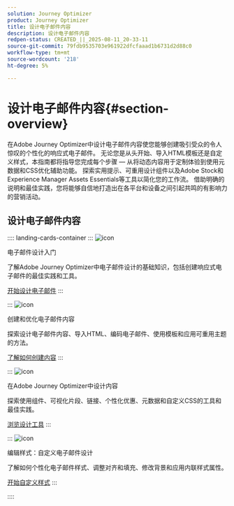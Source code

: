 ```yaml
---
solution: Journey Optimizer
product: Journey Optimizer
title: 设计电子邮件内容
description: 设计电子邮件内容
redpen-status: CREATED_||_2025-08-11_20-33-11
source-git-commit: 79fdb9535703e961922dfcfaaad1b6731d2d88c0
workflow-type: tm+mt
source-wordcount: '218'
ht-degree: 5%

---
```



# 设计电子邮件内容{#section-overview}

在Adobe Journey Optimizer中设计电子邮件内容使您能够创建吸引受众的令人惊叹的个性化的响应式电子邮件。 无论您是从头开始、导入HTML模板还是自定义样式，本指南都将指导您完成每个步骤 — 从将动态内容用于定制体验到使用元数据和CSS优化辅助功能。 探索实用提示、可重用设计组件以及Adobe Stock和Experience Manager Assets Essentials等工具以简化您的工作流。 借助明确的说明和最佳实践，您将能够自信地打造出在各平台和设备之间引起共鸣的有影响力的营销活动。

## 设计电子邮件内容

:::: landing-cards-container
:::
![icon](https://cdn.experienceleague.adobe.com/icons/circle-play.svg?lang=zh-Hans)

电子邮件设计入门

了解Adobe Journey Optimizer中电子邮件设计的基础知识，包括创建响应式电子邮件的最佳实践和工具。

[开始设计电子邮件](../using/email/get-started-email-design.md)
:::

:::
![icon](https://cdn.experienceleague.adobe.com/icons/list-check.svg?lang=zh-Hans)

创建和优化电子邮件内容

探索设计电子邮件内容、导入HTML、编码电子邮件、使用模板和应用可重用主题的方法。

[了解如何创建内容](start-creating-content-landing-page.md)
:::

:::
![icon](https://cdn.experienceleague.adobe.com/icons/puzzle-piece.svg?lang=zh-Hans)

在Adobe Journey Optimizer中设计内容

探索使用组件、可视化片段、链接、个性化优惠、元数据和自定义CSS的工具和最佳实践。

[浏览设计工具](add-content-landing-page.md)
:::

:::
![icon](https://cdn.experienceleague.adobe.com/icons/gear.svg?lang=zh-Hans)

编辑样式：自定义电子邮件设计

了解如何个性化电子邮件样式、调整对齐和填充、修改背景和应用内联样式属性。

[开始自定义样式](edit-style-landing-page.md)
:::

::::
